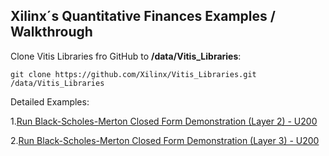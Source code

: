 ## Xilinx´s Quantitative Finances Examples / Walkthrough

Clone Vitis Libraries fro GitHub to **/data/Vitis_Libraries**:

```
git clone https://github.com/Xilinx/Vitis_Libraries.git /data/Vitis_Libraries
```

Detailed Examples:

 1.[Run Black-Scholes-Merton Closed Form Demonstration (Layer 2) - U200](CFBlackScholesMerton_L2_u200.md)
 
 2.[Run Black-Scholes-Merton Closed Form Demonstration (Layer 3) - U200](CFBlackScholesMerton_L3_u200.md)
